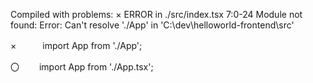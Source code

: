 Compiled with problems:
×
ERROR in ./src/index.tsx 7:0-24
Module not found: Error: Can't resolve './App' in 'C:\dev\helloworld-frontend\src'


×　　　import App from './App';

〇　　 import App from './App.tsx';